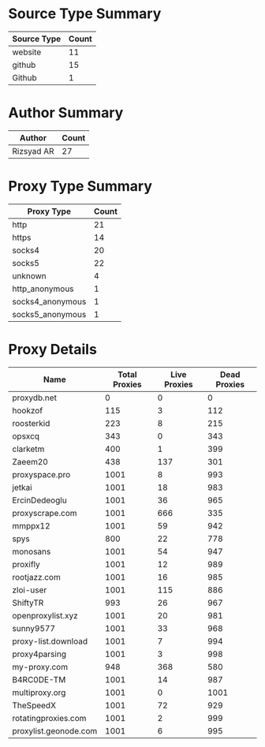 # Source Type Summary

| Source Type | Count |
|-------------|-------|
| website | 11 |
| github | 15 |
| Github | 1 |


# Author Summary

| Author | Count |
|--------|-------|
| Rizsyad AR | 27 |


# Proxy Type Summary

| Proxy Type | Count |
|------------|-------|
| http | 21 |
| https | 14 |
| socks4 | 20 |
| socks5 | 22 |
| unknown | 4 |
| http_anonymous | 1 |
| socks4_anonymous | 1 |
| socks5_anonymous | 1 |


# Proxy Details

| Name | Total Proxies | Live Proxies | Dead Proxies |
|------|---------------|--------------|---------------|
| proxydb.net | 0 | 0 | 0 |
| hookzof | 115 | 3 | 112 |
| roosterkid | 223 | 8 | 215 |
| opsxcq | 343 | 0 | 343 |
| clarketm | 400 | 1 | 399 |
| Zaeem20 | 438 | 137 | 301 |
| proxyspace.pro | 1001 | 8 | 993 |
| jetkai | 1001 | 18 | 983 |
| ErcinDedeoglu | 1001 | 36 | 965 |
| proxyscrape.com | 1001 | 666 | 335 |
| mmppx12 | 1001 | 59 | 942 |
| spys | 800 | 22 | 778 |
| monosans | 1001 | 54 | 947 |
| proxifly | 1001 | 12 | 989 |
| rootjazz.com | 1001 | 16 | 985 |
| zloi-user | 1001 | 115 | 886 |
| ShiftyTR | 993 | 26 | 967 |
| openproxylist.xyz | 1001 | 20 | 981 |
| sunny9577 | 1001 | 33 | 968 |
| proxy-list.download | 1001 | 7 | 994 |
| proxy4parsing | 1001 | 3 | 998 |
| my-proxy.com | 948 | 368 | 580 |
| B4RC0DE-TM | 1001 | 14 | 987 |
| multiproxy.org | 1001 | 0 | 1001 |
| TheSpeedX | 1001 | 72 | 929 |
| rotatingproxies.com | 1001 | 2 | 999 |
| proxylist.geonode.com | 1001 | 6 | 995 |
